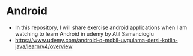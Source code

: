 # Android

- In this repository, I will share exercise android applications when I am watching to learn Android in udemy by Atil Samancioglu
- https://www.udemy.com/android-o-mobil-uygulama-dersi-kotlin-java/learn/v4/overview

